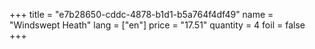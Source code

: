 +++
title = "e7b28650-cddc-4878-b1d1-b5a764f4df49"
name = "Windswept Heath"
lang = ["en"]
price = "17.51"
quantity = 4
foil = false
+++
